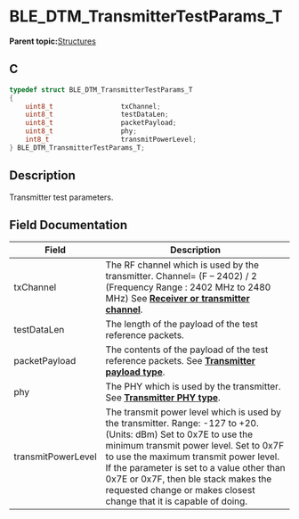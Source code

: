 # BLE\_DTM\_TransmitterTestParams\_T

**Parent topic:**[Structures](GUID-5A735015-F630-4BB9-97C7-CCB8E4867F7B.md)

## C

```c
typedef struct BLE_DTM_TransmitterTestParams_T
{
    uint8_t                 txChannel;
    uint8_t                 testDataLen;
    uint8_t                 packetPayload;
    uint8_t                 phy;
    int8_t                  transmitPowerLevel;
} BLE_DTM_TransmitterTestParams_T;
```

## Description

Transmitter test parameters.

## Field Documentation

|Field|Description|
|-----|-----------|
|txChannel|The RF channel which is used by the transmitter. Channel= \(F – 2402\) / 2 \(Frequency Range : 2402 MHz to 2480 MHz\) See **[Receiver or transmitter channel](GUID-298CB8E1-A459-44B1-B58B-241C6CA43595.md)**.|
|testDataLen|The length of the payload of the test reference packets.|
|packetPayload|The contents of the payload of the test reference packets. See **[Transmitter payload type](GUID-80707A75-E945-4947-A4D5-1D9B33EA65BB.md)**.|
|phy|The PHY which is used by the transmitter. See **[Transmitter PHY type](GUID-9A5B3D5D-8E92-42ED-A7B4-C8E3768DC851.md)**.|
|transmitPowerLevel|The transmit power level which is used by the transmitter. Range: -127 to +20. \(Units: dBm\) Set to 0x7E to use the minimum transmit power level. Set to 0x7F to use the maximum transmit power level. If the parameter is set to a value other than 0x7E or 0x7F, then ble stack makes the requested change or makes closest change that it is capable of doing.|

